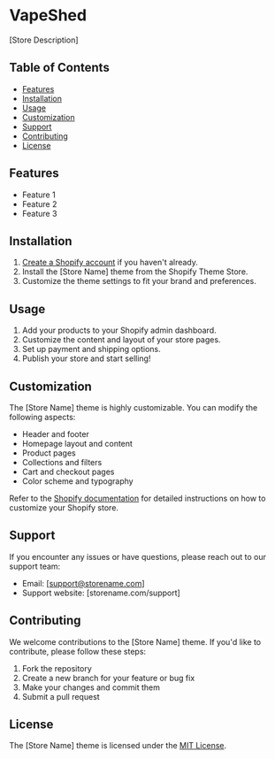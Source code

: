# VapeShed

[Store Description]

## Table of Contents
- [Features](#features)
- [Installation](#installation)
- [Usage](#usage)
- [Customization](#customization)
- [Support](#support)
- [Contributing](#contributing)
- [License](#license)

## Features
- Feature 1
- Feature 2
- Feature 3

## Installation
1. [Create a Shopify account](https://www.shopify.com/signup) if you haven't already.
2. Install the [Store Name] theme from the Shopify Theme Store.
3. Customize the theme settings to fit your brand and preferences.

## Usage
1. Add your products to your Shopify admin dashboard.
2. Customize the content and layout of your store pages.
3. Set up payment and shipping options.
4. Publish your store and start selling!

## Customization
The [Store Name] theme is highly customizable. You can modify the following aspects:
- Header and footer
- Homepage layout and content
- Product pages
- Collections and filters
- Cart and checkout pages
- Color scheme and typography

Refer to the [Shopify documentation](https://help.shopify.com/en/manual/online-store/themes) for detailed instructions on how to customize your Shopify store.

## Support
If you encounter any issues or have questions, please reach out to our support team:
- Email: [support@storename.com]
- Support website: [storename.com/support]

## Contributing
We welcome contributions to the [Store Name] theme. If you'd like to contribute, please follow these steps:
1. Fork the repository
2. Create a new branch for your feature or bug fix
3. Make your changes and commit them
4. Submit a pull request

## License
The [Store Name] theme is licensed under the [MIT License](LICENSE).
